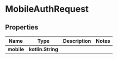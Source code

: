 
# MobileAuthRequest

## Properties
Name | Type | Description | Notes
------------ | ------------- | ------------- | -------------
**mobile** | **kotlin.String** |  | 



